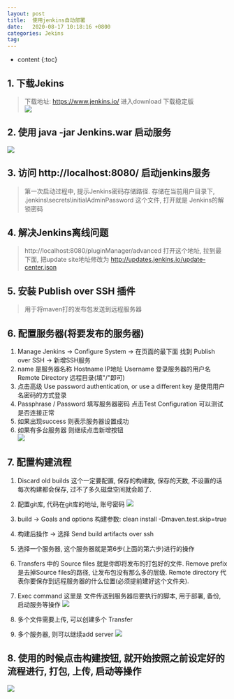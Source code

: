 ```yaml
---
layout: post
title:  使用jenkins自动部署
date:   2020-08-17 10:18:16 +0800
categories: Jekins
tag: 
---
```


* content
{:toc}


## 1. 下载Jekins 
> 下载地址: https://www.jenkins.io/  进入download 下载稳定版  
![](http://source.zhangcb.site/img/20200817102057.png)


## 2. 使用 java -jar Jenkins.war 启动服务  
![](http://source.zhangcb.site/img/20200817153014.png)

## 3. 访问 http://localhost:8080/  启动jenkins服务
> 第一次启动过程中, 提示Jenkins密码存储路径. 存储在当前用户目录下, .jenkins\secrets\initialAdminPassword  这个文件, 打开就是 Jenkins的解锁密码  

## 4. 解决Jenkins离线问题
> http://localhost:8080/pluginManager/advanced 打开这个地址, 拉到最下面, 把update site地址修改为 http://updates.jenkins.io/update-center.json

## 5. 安装 Publish over SSH 插件  
> 用于将maven打的发布包发送到远程服务器  

## 6. 配置服务器(将要发布的服务器)  
1. Manage Jenkins -> Configure System -> 在页面的最下面 找到 Publish over SSH -> 新增SSH服务    
2. name 是服务器名称 Hostname IP地址 Username 登录服务器的用户名 Remote Directory 远程目录(填"/"即可)  
3. 点击高级 Use password authentication, or use a different key 是使用用户名密码的方式登录 
4. Passphrase / Password 填写服务器密码 点击Test Configuration 可以测试是否连接正常  
5. 如果出现success 则表示服务器设置成功  
6. 如果有多台服务器 则继续点击新增按钮  
![](http://source.zhangcb.site/img/20200821095902.png)  

## 7. 配置构建流程  
1. Discard old builds 这个一定要配置, 保存的构建数, 保存的天数, 不设置的话每次构建都会保存, 过不了多久磁盘空间就会超了.   
2. 配置git库, 代码在git库的地址, 账号密码
![](http://source.zhangcb.site/img/20200821101534.png)  
3. build -> Goals and options 构建参数: clean install -Dmaven.test.skip=true  
4. 构建后操作 -> 选择 Send build artifacts over ssh   
5. 选择一个服务器, 这个服务器就是第6步(上面的第六步)进行的操作
6. Transfers 中的  Source files 就是你即将发布的打包好的文件.  Remove prefix 是去掉Source files的路径, 让发布包没有那么多的层级. Remote directory 代表你要保存到远程服务器的什么位置(必须提前建好这个文件夹). 
7. Exec command 这里是 文件传送到服务器后要执行的脚本, 用于部署, 备份, 启动服务等操作
![](http://source.zhangcb.site/img/20200821112335.png)  

8. 多个文件需要上传, 可以创建多个 Transfer  
9. 多个服务器, 则可以继续add server
![](http://source.zhangcb.site/img/20200821112524.png)  

## 8. 使用的时候点击构建按钮, 就开始按照之前设定好的流程进行, 打包, 上传, 启动等操作  
![](http://source.zhangcb.site/img/20200821112705.png)  
